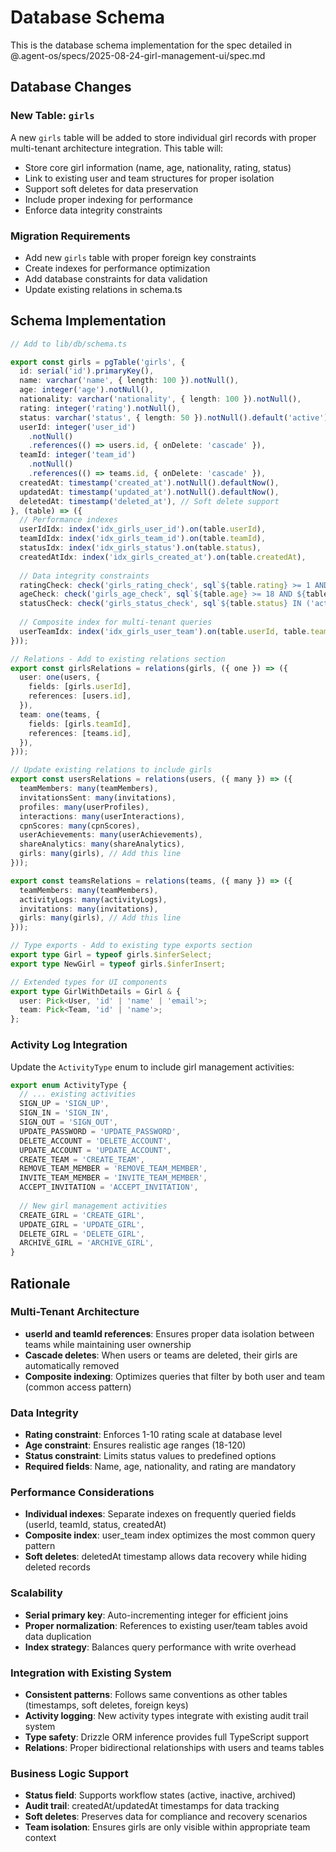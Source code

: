 # Database Schema

This is the database schema implementation for the spec detailed in @.agent-os/specs/2025-08-24-girl-management-ui/spec.md

## Database Changes

### New Table: `girls`

A new `girls` table will be added to store individual girl records with proper multi-tenant architecture integration. This table will:

- Store core girl information (name, age, nationality, rating, status)
- Link to existing user and team structures for proper isolation
- Support soft deletes for data preservation
- Include proper indexing for performance
- Enforce data integrity constraints

### Migration Requirements

- Add new `girls` table with proper foreign key constraints
- Create indexes for performance optimization
- Add database constraints for data validation
- Update existing relations in schema.ts

## Schema Implementation

```typescript
// Add to lib/db/schema.ts

export const girls = pgTable('girls', {
  id: serial('id').primaryKey(),
  name: varchar('name', { length: 100 }).notNull(),
  age: integer('age').notNull(),
  nationality: varchar('nationality', { length: 100 }).notNull(),
  rating: integer('rating').notNull(),
  status: varchar('status', { length: 50 }).notNull().default('active'),
  userId: integer('user_id')
    .notNull()
    .references(() => users.id, { onDelete: 'cascade' }),
  teamId: integer('team_id')
    .notNull()
    .references(() => teams.id, { onDelete: 'cascade' }),
  createdAt: timestamp('created_at').notNull().defaultNow(),
  updatedAt: timestamp('updated_at').notNull().defaultNow(),
  deletedAt: timestamp('deleted_at'), // Soft delete support
}, (table) => ({
  // Performance indexes
  userIdIdx: index('idx_girls_user_id').on(table.userId),
  teamIdIdx: index('idx_girls_team_id').on(table.teamId),
  statusIdx: index('idx_girls_status').on(table.status),
  createdAtIdx: index('idx_girls_created_at').on(table.createdAt),
  
  // Data integrity constraints
  ratingCheck: check('girls_rating_check', sql`${table.rating} >= 1 AND ${table.rating} <= 10`),
  ageCheck: check('girls_age_check', sql`${table.age} >= 18 AND ${table.age} <= 120`),
  statusCheck: check('girls_status_check', sql`${table.status} IN ('active', 'inactive', 'archived')`),
  
  // Composite index for multi-tenant queries
  userTeamIdx: index('idx_girls_user_team').on(table.userId, table.teamId),
}));

// Relations - Add to existing relations section
export const girlsRelations = relations(girls, ({ one }) => ({
  user: one(users, {
    fields: [girls.userId],
    references: [users.id],
  }),
  team: one(teams, {
    fields: [girls.teamId],
    references: [teams.id],
  }),
}));

// Update existing relations to include girls
export const usersRelations = relations(users, ({ many }) => ({
  teamMembers: many(teamMembers),
  invitationsSent: many(invitations),
  profiles: many(userProfiles),
  interactions: many(userInteractions),
  cpnScores: many(cpnScores),
  userAchievements: many(userAchievements),
  shareAnalytics: many(shareAnalytics),
  girls: many(girls), // Add this line
}));

export const teamsRelations = relations(teams, ({ many }) => ({
  teamMembers: many(teamMembers),
  activityLogs: many(activityLogs),
  invitations: many(invitations),
  girls: many(girls), // Add this line
}));

// Type exports - Add to existing type exports section
export type Girl = typeof girls.$inferSelect;
export type NewGirl = typeof girls.$inferInsert;

// Extended types for UI components
export type GirlWithDetails = Girl & {
  user: Pick<User, 'id' | 'name' | 'email'>;
  team: Pick<Team, 'id' | 'name'>;
};
```

### Activity Log Integration

Update the `ActivityType` enum to include girl management activities:

```typescript
export enum ActivityType {
  // ... existing activities
  SIGN_UP = 'SIGN_UP',
  SIGN_IN = 'SIGN_IN',
  SIGN_OUT = 'SIGN_OUT',
  UPDATE_PASSWORD = 'UPDATE_PASSWORD',
  DELETE_ACCOUNT = 'DELETE_ACCOUNT',
  UPDATE_ACCOUNT = 'UPDATE_ACCOUNT',
  CREATE_TEAM = 'CREATE_TEAM',
  REMOVE_TEAM_MEMBER = 'REMOVE_TEAM_MEMBER',
  INVITE_TEAM_MEMBER = 'INVITE_TEAM_MEMBER',
  ACCEPT_INVITATION = 'ACCEPT_INVITATION',
  
  // New girl management activities
  CREATE_GIRL = 'CREATE_GIRL',
  UPDATE_GIRL = 'UPDATE_GIRL',
  DELETE_GIRL = 'DELETE_GIRL',
  ARCHIVE_GIRL = 'ARCHIVE_GIRL',
}
```

## Rationale

### Multi-Tenant Architecture
- **userId and teamId references**: Ensures proper data isolation between teams while maintaining user ownership
- **Cascade deletes**: When users or teams are deleted, their girls are automatically removed
- **Composite indexing**: Optimizes queries that filter by both user and team (common access pattern)

### Data Integrity
- **Rating constraint**: Enforces 1-10 rating scale at database level
- **Age constraint**: Ensures realistic age ranges (18-120)
- **Status constraint**: Limits status values to predefined options
- **Required fields**: Name, age, nationality, and rating are mandatory

### Performance Considerations
- **Individual indexes**: Separate indexes on frequently queried fields (userId, teamId, status, createdAt)
- **Composite index**: user_team index optimizes the most common query pattern
- **Soft deletes**: deletedAt timestamp allows data recovery while hiding deleted records

### Scalability
- **Serial primary key**: Auto-incrementing integer for efficient joins
- **Proper normalization**: References to existing user/team tables avoid data duplication
- **Index strategy**: Balances query performance with write overhead

### Integration with Existing System
- **Consistent patterns**: Follows same conventions as other tables (timestamps, soft deletes, foreign keys)
- **Activity logging**: New activity types integrate with existing audit trail system
- **Type safety**: Drizzle ORM inference provides full TypeScript support
- **Relations**: Proper bidirectional relationships with users and teams tables

### Business Logic Support
- **Status field**: Supports workflow states (active, inactive, archived)
- **Audit trail**: createdAt/updatedAt timestamps for data tracking
- **Soft deletes**: Preserves data for compliance and recovery scenarios
- **Team isolation**: Ensures girls are only visible within appropriate team context